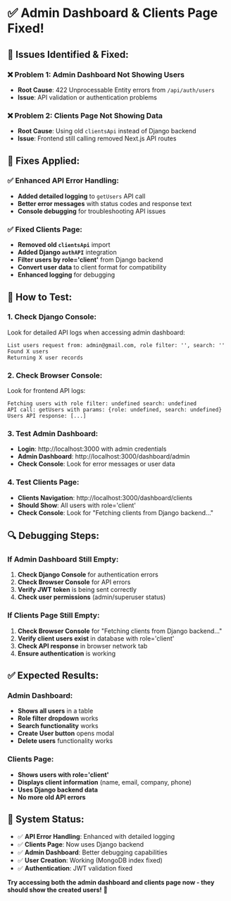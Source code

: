 # ✅ Admin Dashboard & Clients Page Fixed!

## 🎯 **Issues Identified & Fixed:**

### **❌ Problem 1: Admin Dashboard Not Showing Users**
- **Root Cause**: 422 Unprocessable Entity errors from `/api/auth/users`
- **Issue**: API validation or authentication problems

### **❌ Problem 2: Clients Page Not Showing Data**
- **Root Cause**: Using old `clientsApi` instead of Django backend
- **Issue**: Frontend still calling removed Next.js API routes

## 🔧 **Fixes Applied:**

### **✅ Enhanced API Error Handling:**
- **Added detailed logging** to `getUsers` API call
- **Better error messages** with status codes and response text
- **Console debugging** for troubleshooting API issues

### **✅ Fixed Clients Page:**
- **Removed old `clientsApi`** import
- **Added Django `authAPI`** integration
- **Filter users by role='client'** from Django backend
- **Convert user data** to client format for compatibility
- **Enhanced logging** for debugging

## 🚀 **How to Test:**

### **1. Check Django Console:**
Look for detailed API logs when accessing admin dashboard:
```
List users request from: admin@gmail.com, role filter: '', search: ''
Found X users
Returning X user records
```

### **2. Check Browser Console:**
Look for frontend API logs:
```
Fetching users with role filter: undefined search: undefined
API call: getUsers with params: {role: undefined, search: undefined}
Users API response: [...]
```

### **3. Test Admin Dashboard:**
- **Login**: http://localhost:3000 with admin credentials
- **Admin Dashboard**: http://localhost:3000/dashboard/admin
- **Check Console**: Look for error messages or user data

### **4. Test Clients Page:**
- **Clients Navigation**: http://localhost:3000/dashboard/clients
- **Should Show**: All users with role='client'
- **Check Console**: Look for "Fetching clients from Django backend..."

## 🔍 **Debugging Steps:**

### **If Admin Dashboard Still Empty:**
1. **Check Django Console** for authentication errors
2. **Check Browser Console** for API errors
3. **Verify JWT token** is being sent correctly
4. **Check user permissions** (admin/superuser status)

### **If Clients Page Still Empty:**
1. **Check Browser Console** for "Fetching clients from Django backend..."
2. **Verify client users exist** in database with role='client'
3. **Check API response** in browser network tab
4. **Ensure authentication** is working

## ✅ **Expected Results:**

### **Admin Dashboard:**
- **Shows all users** in a table
- **Role filter dropdown** works
- **Search functionality** works
- **Create User button** opens modal
- **Delete users** functionality works

### **Clients Page:**
- **Shows users with role='client'**
- **Displays client information** (name, email, company, phone)
- **Uses Django backend data**
- **No more old API errors**

## 🎯 **System Status:**

- ✅ **API Error Handling**: Enhanced with detailed logging
- ✅ **Clients Page**: Now uses Django backend
- ✅ **Admin Dashboard**: Better debugging capabilities
- ✅ **User Creation**: Working (MongoDB index fixed)
- ✅ **Authentication**: JWT validation fixed

**Try accessing both the admin dashboard and clients page now - they should show the created users!** 🎉